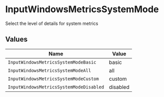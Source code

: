 # InputWindowsMetricsSystemMode

Select the level of details for system metrics


## Values

| Name                                    | Value                                   |
| --------------------------------------- | --------------------------------------- |
| `InputWindowsMetricsSystemModeBasic`    | basic                                   |
| `InputWindowsMetricsSystemModeAll`      | all                                     |
| `InputWindowsMetricsSystemModeCustom`   | custom                                  |
| `InputWindowsMetricsSystemModeDisabled` | disabled                                |